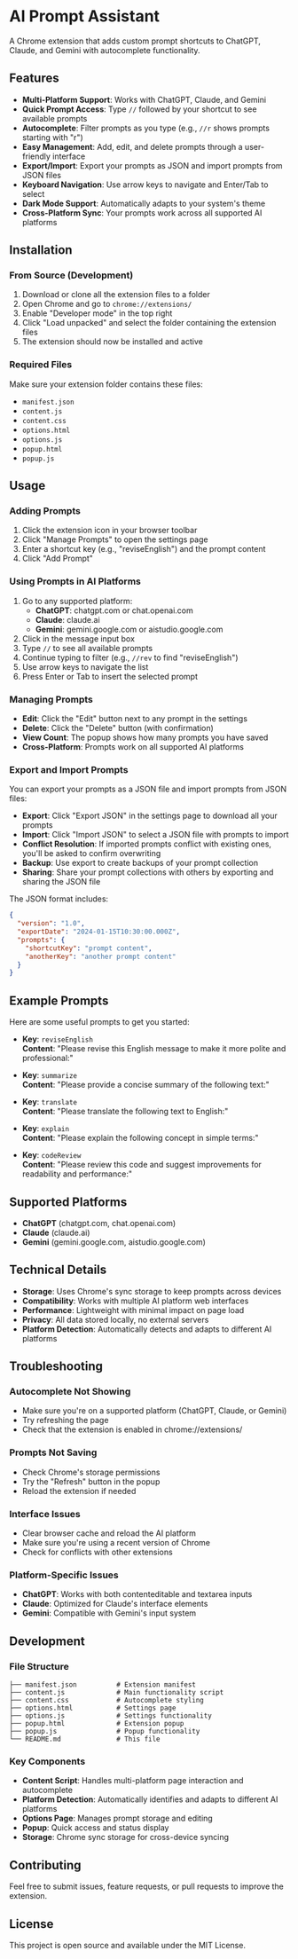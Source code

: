 # AI Prompt Assistant

A Chrome extension that adds custom prompt shortcuts to ChatGPT, Claude, and Gemini with autocomplete functionality.

## Features

- **Multi-Platform Support**: Works with ChatGPT, Claude, and Gemini
- **Quick Prompt Access**: Type `//` followed by your shortcut to see available prompts
- **Autocomplete**: Filter prompts as you type (e.g., `//r` shows prompts starting with "r")
- **Easy Management**: Add, edit, and delete prompts through a user-friendly interface
- **Export/Import**: Export your prompts as JSON and import prompts from JSON files
- **Keyboard Navigation**: Use arrow keys to navigate and Enter/Tab to select
- **Dark Mode Support**: Automatically adapts to your system's theme
- **Cross-Platform Sync**: Your prompts work across all supported AI platforms

## Installation

### From Source (Development)

1. Download or clone all the extension files to a folder
2. Open Chrome and go to `chrome://extensions/`
3. Enable "Developer mode" in the top right
4. Click "Load unpacked" and select the folder containing the extension files
5. The extension should now be installed and active

### Required Files

Make sure your extension folder contains these files:
- `manifest.json`
- `content.js`
- `content.css`
- `options.html`
- `options.js`
- `popup.html`
- `popup.js`

## Usage

### Adding Prompts

1. Click the extension icon in your browser toolbar
2. Click "Manage Prompts" to open the settings page
3. Enter a shortcut key (e.g., "reviseEnglish") and the prompt content
4. Click "Add Prompt"

### Using Prompts in AI Platforms

1. Go to any supported platform:
   - **ChatGPT**: chatgpt.com or chat.openai.com
   - **Claude**: claude.ai
   - **Gemini**: gemini.google.com or aistudio.google.com
2. Click in the message input box
3. Type `//` to see all available prompts
4. Continue typing to filter (e.g., `//rev` to find "reviseEnglish")
5. Use arrow keys to navigate the list
6. Press Enter or Tab to insert the selected prompt

### Managing Prompts

- **Edit**: Click the "Edit" button next to any prompt in the settings
- **Delete**: Click the "Delete" button (with confirmation)
- **View Count**: The popup shows how many prompts you have saved
- **Cross-Platform**: Prompts work on all supported AI platforms

### Export and Import Prompts

You can export your prompts as a JSON file and import prompts from JSON files:

- **Export**: Click "Export JSON" in the settings page to download all your prompts
- **Import**: Click "Import JSON" to select a JSON file with prompts to import
- **Conflict Resolution**: If imported prompts conflict with existing ones, you'll be asked to confirm overwriting
- **Backup**: Use export to create backups of your prompt collection
- **Sharing**: Share your prompt collections with others by exporting and sharing the JSON file

The JSON format includes:
```json
{
  "version": "1.0",
  "exportDate": "2024-01-15T10:30:00.000Z",
  "prompts": {
    "shortcutKey": "prompt content",
    "anotherKey": "another prompt content"
  }
}
```

## Example Prompts

Here are some useful prompts to get you started:

- **Key**: `reviseEnglish`  
  **Content**: "Please revise this English message to make it more polite and professional:"

- **Key**: `summarize`  
  **Content**: "Please provide a concise summary of the following text:"

- **Key**: `translate`  
  **Content**: "Please translate the following text to English:"

- **Key**: `explain`  
  **Content**: "Please explain the following concept in simple terms:"

- **Key**: `codeReview`  
  **Content**: "Please review this code and suggest improvements for readability and performance:"

## Supported Platforms

- **ChatGPT** (chatgpt.com, chat.openai.com)
- **Claude** (claude.ai)
- **Gemini** (gemini.google.com, aistudio.google.com)

## Technical Details

- **Storage**: Uses Chrome's sync storage to keep prompts across devices
- **Compatibility**: Works with multiple AI platform web interfaces
- **Performance**: Lightweight with minimal impact on page load
- **Privacy**: All data stored locally, no external servers
- **Platform Detection**: Automatically detects and adapts to different AI platforms

## Troubleshooting

### Autocomplete Not Showing
- Make sure you're on a supported platform (ChatGPT, Claude, or Gemini)
- Try refreshing the page
- Check that the extension is enabled in chrome://extensions/

### Prompts Not Saving
- Check Chrome's storage permissions
- Try the "Refresh" button in the popup
- Reload the extension if needed

### Interface Issues
- Clear browser cache and reload the AI platform
- Make sure you're using a recent version of Chrome
- Check for conflicts with other extensions

### Platform-Specific Issues
- **ChatGPT**: Works with both contenteditable and textarea inputs
- **Claude**: Optimized for Claude's interface elements
- **Gemini**: Compatible with Gemini's input system

## Development

### File Structure
```
├── manifest.json          # Extension manifest
├── content.js             # Main functionality script
├── content.css            # Autocomplete styling
├── options.html           # Settings page
├── options.js             # Settings functionality
├── popup.html             # Extension popup
├── popup.js               # Popup functionality
└── README.md              # This file
```

### Key Components
- **Content Script**: Handles multi-platform page interaction and autocomplete
- **Platform Detection**: Automatically identifies and adapts to different AI platforms
- **Options Page**: Manages prompt storage and editing
- **Popup**: Quick access and status display
- **Storage**: Chrome sync storage for cross-device syncing

## Contributing

Feel free to submit issues, feature requests, or pull requests to improve the extension.

## License

This project is open source and available under the MIT License.